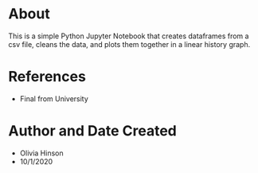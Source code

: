 # About
This is a simple Python Jupyter Notebook that creates dataframes from a csv file, cleans the data, and plots them together in a linear history graph. 

# References
- Final from University

# Author and Date Created
- Olivia Hinson
- 10/1/2020
